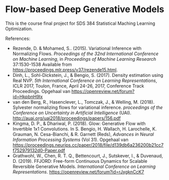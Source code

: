 # Flow-based Deep Generative Models

This is the course final project for SDS 384 Statistical Maching Learning Optimization.

References:

- Rezende, D. &amp; Mohamed, S.. (2015). Variational Inference with Normalizing Flows. <i>Proceedings of the 32nd International Conference on Machine Learning</i>, in <i>Proceedings of Machine Learning Research</i> 37:1530-1538 Available from https://proceedings.mlr.press/v37/rezende15.html.
- Dinh, L., Sohl-Dickstein, J., & Bengio, S. (2017). Density estimation using Real NVP. <i>5th International Conference on Learning Representations</i>, ICLR 2017, Toulon, France, April 24-26, 2017, Conference Track Proceedings. Opgehaal van https://openreview.net/forum?id=HkpbnH9lx
- van den Berg, R., Hasenclever, L., Tomczak, J., & Welling, M. (2018). Sylvester normalizing flows for variational inference. <i>proceedings of the Conference on Uncertainty in Artificial Intelligence</i> (UAI). http://auai.org/uai2018/proceedings/papers/156.pdf
- Kingma, D. P., & Dhariwal, P. (2018). Glow: Generative Flow with Invertible 1x1 Convolutions. In S. Bengio, H. Wallach, H. Larochelle, K. Grauman, N. Cesa-Bianchi, & R. Garnett (Reds), <i>Advances in Neural Information Processing Systems</i> (Vol 31). Opgehaal van https://proceedings.neurips.cc/paper/2018/file/d139db6a236200b21cc7f752979132d0-Paper.pdf
- Grathwohl, W., Chen, R. T. Q., Bettencourt, J., Sutskever, I., & Duvenaud, D. (2019). FFJORD: Free-form Continuous Dynamics for Scalable Reversible Generative Models. <i>International Conference on Learning Representations</i>. https://openreview.net/forum?id=rJxgknCcK7
